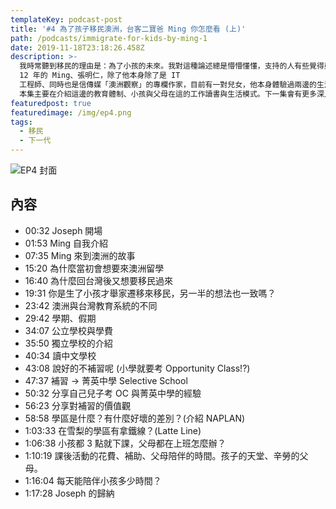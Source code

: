 ```yaml
---
templateKey: podcast-post
title: '#4 為了孩子移民澳洲，台客二寶爸 Ming 你怎麼看 (上)'
path: /podcasts/immigrate-for-kids-by-ming-1
date: 2019-11-18T23:18:26.458Z
description: >-
  我時常聽到移民的理由是：為了小孩的未來。我對這種論述總是懵懵懂懂，支持的人有些覺得亞洲的生活壓力過大、競爭過高，或者是填鴨式教育都讓小孩不快樂。而反對意見，像是國外的中文跟數理能力很差、缺少競爭或是覺得西方自我主義、兩性開放令人擔憂。我也在去年剛成為了爸爸，常常跟老婆討論到這個的問題：我們的女兒究竟什麼時候在哪邊會對他比較好？在收聽的你是否也是父母親？或者是計畫在不久的將來成為父母親的人呢？今天邀請的來賓是在澳洲已經
  12 年的 Ming、張明仁，除了他本身除了是 IT
  工程師、同時也是信傳媒「澳洲觀察」的專欄作家，目前有一對兒女，他本身體驗過兩邊的生活與教育環境，讓我們來深入聊聊這個主題。
  本集主要在介紹這邊的教育體制、小孩與父母在這的工作讀書與生活模式。下一集會有更多深入的議題（例如讓小孩建立與台灣的聯繫、小孩本身是否會想到台灣受教育）
featuredpost: true
featuredimage: /img/ep4.png
tags:
  - 移民
  - 下一代
---
```


![EP4 封面](/img/ep4.png 'EP4 為了孩子移民澳洲，二寶爸 Ming 你怎麼看 (上)')

## 內容

- 00:32 Joseph 開場
- 01:53 Ming 自我介紹
- 07:35 Ming 來到澳洲的故事
- 15:20 為什麼當初會想要來澳洲留學
- 16:40 為什麼回台灣後又想要移民過來
- 19:31 你是生了小孩才舉家遷移來移民，另一半的想法也一致嗎？
- 23:42 澳洲與台灣教育系統的不同
- 29:42 學期、假期
- 34:07 公立學校與學費
- 35:50 獨立學校的介紹
- 40:34 讀中文學校
- 43:08 說好的不補習呢 (小學就要考 Opportunity Class!?)
- 47:37 補習 → 菁英中學 Selective School
- 50:32 分享自己兒子考 OC 與菁英中學的經驗
- 56:23 分享對補習的價值觀
- 58:58 學區是什麼？有什麼好壞的差別？(介紹 NAPLAN)
- 1:03:33 在雪梨的學區有拿鐵線？(Latte Line)
- 1:06:38 小孩都 3 點就下課，父母都在上班怎麼辦？
- 1:10:19 課後活動的花費、補助、父母陪伴的時間。孩子的天堂、辛勞的父母。
- 1:16:04 每天能陪伴小孩多少時間？
- 1:17:28 Joseph 的歸納
